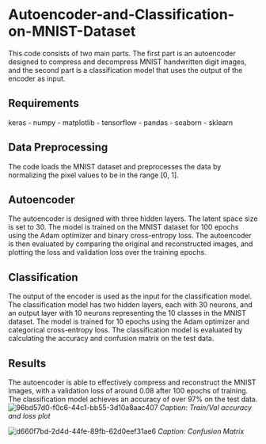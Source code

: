 # Autoencoder-and-Classification-on-MNIST-Dataset


This code consists of two main parts. The first part is an autoencoder designed to compress and decompress MNIST handwritten digit images, and the second part is a classification model that uses the output of the encoder as input.


## Requirements
keras -
numpy -
matplotlib -
tensorflow -
pandas -
seaborn -
sklearn


## Data Preprocessing
The code loads the MNIST dataset and preprocesses the data by normalizing the pixel values to be in the range [0, 1].

## Autoencoder
The autoencoder is designed with three hidden layers. The latent space size is set to 30. The model is trained on the MNIST dataset for 100 epochs using the Adam optimizer and binary cross-entropy loss. The autoencoder is then evaluated by comparing the original and reconstructed images, and plotting the loss and validation loss over the training epochs.



## Classification
The output of the encoder is used as the input for the classification model. The classification model has two hidden layers, each with 30 neurons, and an output layer with 10 neurons representing the 10 classes in the MNIST dataset. The model is trained for 10 epochs using the Adam optimizer and categorical cross-entropy loss. The classification model is evaluated by calculating the accuracy and confusion matrix on the test data.

## Results
The autoencoder is able to effectively compress and reconstruct the MNIST images, with a validation loss of around 0.08 after 100 epochs of training. The classification model achieves an accuracy of over 97% on the test data.
![96bd57d0-f0c6-44c1-bb55-3d10a8aac407](https://github.com/K-Hooshanfar/Autoencoder-and-Classification-on-MNIST-Dataset/assets/83825004/3c5a9c45-193e-4e88-a5d1-47564877f63e)
*Caption: Train/Val accuracy and loss plot*

![d660f7bd-2d4d-44fe-89fb-62d0eef31ae6](https://github.com/K-Hooshanfar/Autoencoder-and-Classification-on-MNIST-Dataset/assets/83825004/e71882e1-aa98-436f-b881-c653987e80ae)
*Caption: Confusion Matrix*




